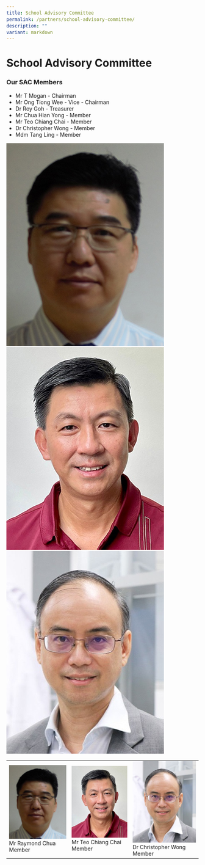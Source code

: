 ```yaml
---
title: School Advisory Committee
permalink: /partners/school-advisory-committee/
description: ""
variant: markdown
---
```

School Advisory Committee
=========================

### Our SAC Members

*   Mr T Mogan&nbsp;- Chairman
*   Mr Ong Tiong Wee - Vice - Chairman
*   Dr Roy Goh - Treasurer
*   Mr Chua Hian Yong - Member
*   Mr Teo Chiang Chai - Member
*   Dr Christopher Wong - Member
*   Mdm Tang Ling - Member

![Mr Raymond Chua - Member](/images/Partners/SAC/Mr_Raymond_Chua___Member.jpg)
![Mr Teo Chiang Chai - Member](/images/Partners/SAC/Mr_Teo_Chiang_Chai___Member.jpg)
![Dr Christopher Wong - Member](/images/Partners/SAC/Dr_Christopher_Wong___Member.jpg)



<table>
<tbody><tr>
<td><img src="/images/Partners/SAC/Mr_Raymond_Chua___Member.jpg" style="width:100%">Mr Raymond Chua<br>Member</td>
<td><img src="/images/Partners/SAC/Mr_Teo_Chiang_Chai___Member.jpg" style="width:100%">Mr Teo Chiang Chai<br>Member</td>
<td><img src="/images/Partners/SAC/Dr_Christopher_Wong___Member.jpg" style="width:100%">Dr Christopher Wong <br>Member</td>
</tr>
</tbody></table>